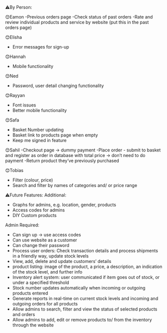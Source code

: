 ⚠️By Person:

😊Eamon
-Previous orders page
-Check status of past orders
-Rate and review individual products and service by website (put this in the past orders page) 

😊Elisha
- Error messages for sign-up

😊Hannah
- Mobile functionality

😊Ned
- Password, user detail changing functionality

😊Rayyan
- Font issues
- Better mobile functionality

😊Safa
- Basket Number updating
- Basket link to products page when empty
- Keep me signed in feature

😊Sahil
-Checkout page → dummy payment
-Place order - submit to basket and register as order in database with total price → don’t need to do payment
-Return product they’ve previously purchased 

😊Tobias
- Filter (colour, price)
- Search and filter by names of categories and/ or price range


⚠️Future Features:
Additional: 
- Graphs for admins, e.g. location, gender, products
- Access codes for admins
- DIY Custom products

Admin Required:
- Can sign up -> use access codes
- Can use website as a customer
- Can change their password
- Process user orders: Check transaction details and process shipments in a friendly way, update stock levels
- View, add, delete and update customers’ details
- product listing: image of the product, a price, a description, an indication of the stock level, and further info
- Inventory alert system: user communicated if item goes out of stock, or under a specified threshold
- Stock number updates automatically when incoming or outgoing products entered
- Generate reports in real-time on current stock levels and incoming and outgoing orders for all products
- Allow admins to search, filter and view the status of selected products and orders
- Allow admins to add, edit or remove products to/ from the inventory through the website
